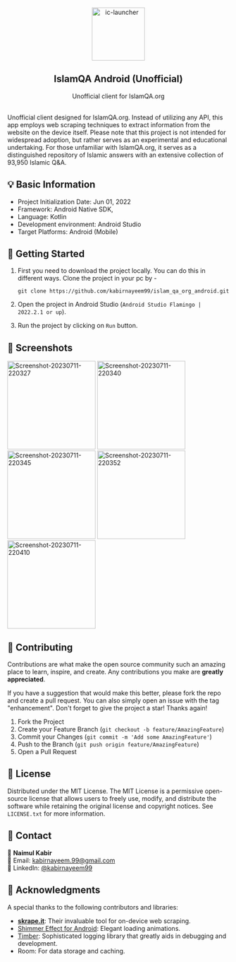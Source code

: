 <br />
<div align="center">

<a href="https://imgbb.com/"><img src="https://i.ibb.co/T26H0zQ/ic-launcher.png" alt="ic-launcher" border="0" width="120" height="120"></a>

<h2 align="center">IslamQA Android (Unofficial)</h3>

  <p align="center">
    Unofficial client for IslamQA.org
    <br />

</div>
<br />
Unofficial client designed for IslamQA.org. Instead of utilizing any API, this app employs web scraping techniques to extract information from the website on the device itself.
Please note that this project is not intended for widespread adoption, but rather serves as an experimental and educational undertaking.
For those unfamiliar with IslamQA.org, it serves as a distinguished repository of Islamic answers with an extensive collection of 93,950 Islamic Q&A.


## 💡 Basic Information

* Project Initialization Date: Jun 01, 2022
* Framework: Android Native SDK, 
* Language: Kotlin
* Development environment: Android Studio 
* Target Platforms: Android (Mobile)

## 🚀 Getting Started

1) First you need to download the project locally. You can do this in different ways. Clone the
   project in your pc by -

   ```shell
   git clone https://github.com/kabirnayeem99/islam_qa_org_android.git
   ```
2) Open the project in Android Studio (`Android Studio Flamingo | 2022.2.1 or up`).
3) Run the project by clicking on `Run` button.

## 📸 Screenshots

<a href="https://ibb.co/1Rdgk9t"><img src="https://i.ibb.co/YfyCxtF/Screenshot-20230711-220327.png" alt="Screenshot-20230711-220327" border="0" width="200"></a>
<a href="https://ibb.co/QrKy89Q"><img src="https://i.ibb.co/ZWMqHdX/Screenshot-20230711-220340.png" alt="Screenshot-20230711-220340" border="0" width="200"></a>
<a href="https://ibb.co/bWD3CK8"><img src="https://i.ibb.co/r7Ntzw1/Screenshot-20230711-220345.png" alt="Screenshot-20230711-220345" border="0" width="200"></a>
<a href="https://ibb.co/S6Qnhwd"><img src="https://i.ibb.co/p1WztjR/Screenshot-20230711-220352.png" alt="Screenshot-20230711-220352" border="0" width="200"></a>
<a href="https://ibb.co/gDXg1g0"><img src="https://i.ibb.co/LCqpwpT/Screenshot-20230711-220410.png" alt="Screenshot-20230711-220410" border="0" width="200"></a>

## 🫶 Contributing

Contributions are what make the open source community such an amazing place to learn, inspire, and
create. Any contributions you make are **greatly appreciated**.

If you have a suggestion that would make this better, please fork the repo and create a pull
request. You can also simply open an issue with the tag "enhancement". Don't forget to give the
project a star! Thanks again!

1. Fork the Project
2. Create your Feature Branch (`git checkout -b feature/AmazingFeature`)
3. Commit your Changes (`git commit -m 'Add some AmazingFeature'`)
4. Push to the Branch (`git push origin feature/AmazingFeature`)
5. Open a Pull Request


## 📜 License

Distributed under the MIT License. The MIT License is a permissive open-source license that allows users to freely use, modify, and distribute the software while retaining the original license and copyright notices. See `LICENSE.txt` for more information.

## 📮 Contact

👤 **Naimul Kabir**<br/>
📧 Email: kabirnayeem.99@gmail.com<br/>
💼 LinkedIn: [@kabirnayeem99](https://www.linkedin.com/in/kabirnayeem99/)


## 💌 Acknowledgments

A special thanks to the following contributors and libraries:

* **[skrape.it](https://github.com/skrapeit/skrape.it)**: Their invaluable tool for on-device web scraping.
* [Shimmer Effect for Android](https://facebook.github.io/shimmer-android/): Elegant loading animations. 
* [Timber](https://github.com/JakeWharton/timber): Sophisticated logging library that greatly aids in debugging and development.
* Room: For data storage and caching.


